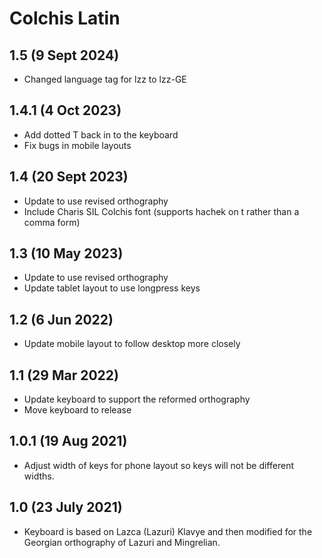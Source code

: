 Colchis Latin
===============================

1.5 (9 Sept 2024)
------------------
* Changed language tag for lzz to lzz-GE

1.4.1 (4 Oct 2023)
------------------
* Add dotted T back in to the keyboard
* Fix bugs in mobile layouts

1.4 (20 Sept 2023)
------------------
* Update to use revised orthography
* Include Charis SIL Colchis font (supports hachek on t rather than a comma form)

1.3 (10 May 2023)
------------------
* Update to use revised orthography
* Update tablet layout to use longpress keys

1.2 (6 Jun 2022)
------------------
* Update mobile layout to follow desktop more closely

1.1 (29 Mar 2022)
------------------
* Update keyboard to support the reformed orthography
* Move keyboard to release

1.0.1 (19 Aug 2021)
------------------
* Adjust width of keys for phone layout so keys will not be different widths.

1.0 (23 July 2021)
------------------
* Keyboard is based on Lazca (Lazuri) Klavye and then modified for the Georgian orthography of Lazuri and Mingrelian.
